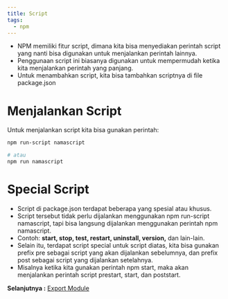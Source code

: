 ```yaml
---
title: Script
tags:
  - npm
---
```


- NPM memiliki fitur script, dimana kita bisa menyediakan perintah script yang nanti bisa digunakan untuk menjalankan perintah lainnya.
- Penggunaan script ini biasanya digunakan untuk mempermudah ketika kita menjalankan perintah yang panjang.
- Untuk menambahkan script, kita bisa tambahkan scriptnya di file package.json

# Menjalankan Script

Untuk menjalankan script kita bisa gunakan perintah:

```bash
npm run-script namascript

# atau
npm run namascript
```

# Special Script

- Script di package.json terdapat beberapa yang spesial atau khusus.
- Script tersebut tidak perlu dijalankan menggunakan npm run-script namascript, tapi bisa langsung dijalankan menggunakan perintah npm namascript.
- Contoh: **start, stop, test, restart, uninstall, version,** dan lain-lain.
- Selain itu, terdapat script special untuk script diatas, kita bisa gunakan prefix pre sebagai script yang akan dijalankan sebelumnya, dan prefix post sebagai script yang dijalankan setelahnya.
- Misalnya ketika kita gunakan perintah npm start, maka akan menjalankan perintah script prestart, start, dan poststart.

**Selanjutnya :** [Export Module](exportmodule.md)